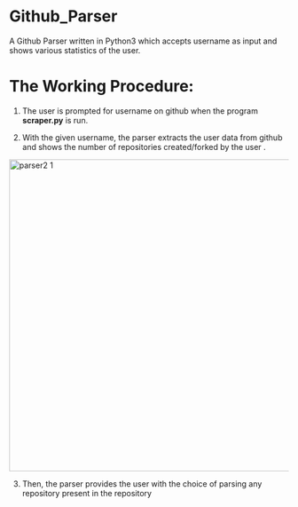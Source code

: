 # Github_Parser

A Github Parser written in Python3 which accepts username as input and shows various statistics of the user.

# The Working Procedure: 

1. The user is prompted for username on github when the program **scraper.py** is run.

2. With the given username, the parser extracts the user data from github and shows the number of repositories created/forked by the user .

<img width="562" alt="parser2 1" src="https://user-images.githubusercontent.com/43088920/65906294-e7579680-e3df-11e9-82dc-919b40b02fef.png">

3. Then, the parser provides the user with the choice of parsing any repository present in the repository

